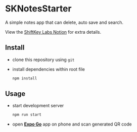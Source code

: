 # SKNotesStarter

A simple notes app that can delete, auto save and search.

View the [ShiftKey Labs Notion](https://shiftkeylabs.notion.site/Project-Install-Instructions-f937641104bc42e098fcfefcf7349608) for extra details.

## Install

- clone this repository using `git`

- install dependencies within root file

    ```sh
    npm install
    ```

## Usage

- start development server

    ```sh
    npm run start
    ```

- open [**Expo Go**](<https://expo.dev/go>) app on phone and scan generated QR code
